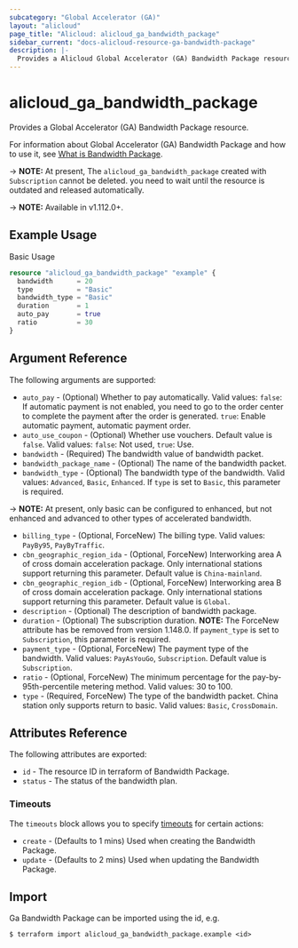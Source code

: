 ```yaml
---
subcategory: "Global Accelerator (GA)"
layout: "alicloud"
page_title: "Alicloud: alicloud_ga_bandwidth_package"
sidebar_current: "docs-alicloud-resource-ga-bandwidth-package"
description: |-
  Provides a Alicloud Global Accelerator (GA) Bandwidth Package resource.
---
```


# alicloud\_ga\_bandwidth\_package

Provides a Global Accelerator (GA) Bandwidth Package resource.

For information about Global Accelerator (GA) Bandwidth Package and how to use it, see [What is Bandwidth Package](https://www.alibabacloud.com/help/en/doc-detail/153241.htm).

-> **NOTE:** At present, The `alicloud_ga_bandwidth_package` created with `Subscription` cannot be deleted. you need to wait until the resource is outdated and released automatically.

-> **NOTE:** Available in v1.112.0+.

## Example Usage

Basic Usage

```terraform
resource "alicloud_ga_bandwidth_package" "example" {
  bandwidth      = 20
  type           = "Basic"
  bandwidth_type = "Basic"
  duration       = 1
  auto_pay       = true
  ratio          = 30
}

```

## Argument Reference

The following arguments are supported:

* `auto_pay` - (Optional) Whether to pay automatically. Valid values:
    `false`: If automatic payment is not enabled, you need to go to the order center to complete the payment after the order is generated.
    `true`: Enable automatic payment, automatic payment order.
* `auto_use_coupon` - (Optional) Whether use vouchers. Default value is `false`. Valid values: `false`: Not used, `true`: Use.
* `bandwidth` - (Required) The bandwidth value of bandwidth packet.
* `bandwidth_package_name` - (Optional) The name of the bandwidth packet.
* `bandwidth_type` - (Optional) The bandwidth type of the bandwidth. Valid values: `Advanced`, `Basic`, `Enhanced`. If `type` is set to `Basic`, this parameter is required.

-> **NOTE:** At present, only basic can be configured to enhanced, but not enhanced and advanced to other types of accelerated bandwidth.

* `billing_type` - (Optional, ForceNew) The billing type. Valid values: `PayBy95`, `PayByTraffic`.
* `cbn_geographic_region_ida` - (Optional, ForceNew) Interworking area A of cross domain acceleration package. Only international stations support returning this parameter. Default value is `China-mainland`.
* `cbn_geographic_region_idb` - (Optional, ForceNew) Interworking area B of cross domain acceleration package. Only international stations support returning this parameter. Default value is `Global`.
* `description` - (Optional) The description of bandwidth package.
* `duration` - (Optional) The subscription duration. **NOTE:** The ForceNew attribute has be removed from version 1.148.0. If `payment_type` is set to `Subscription`, this parameter is required.
* `payment_type` - (Optional, ForceNew) The payment type of the bandwidth. Valid values: `PayAsYouGo`, `Subscription`. Default value is `Subscription`.
* `ratio` - (Optional, ForceNew) The minimum percentage for the pay-by-95th-percentile metering method. Valid values: 30 to 100.
* `type` - (Required, ForceNew) The type of the bandwidth packet. China station only supports return to basic. Valid values: `Basic`, `CrossDomain`.

## Attributes Reference

The following attributes are exported:

* `id` - The resource ID in terraform of Bandwidth Package.
* `status` - The status of the bandwidth plan.

### Timeouts

The `timeouts` block allows you to specify [timeouts](https://www.terraform.io/docs/configuration-0-11/resources.html#timeouts) for certain actions:

* `create` - (Defaults to 1 mins) Used when creating the Bandwidth Package.
* `update` - (Defaults to 2 mins) Used when updating the Bandwidth Package.

## Import

Ga Bandwidth Package can be imported using the id, e.g.

```
$ terraform import alicloud_ga_bandwidth_package.example <id>
```
